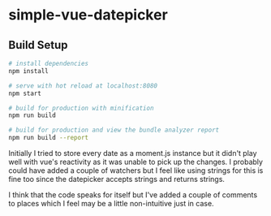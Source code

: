 # simple-vue-datepicker

## Build Setup

``` bash
# install dependencies
npm install

# serve with hot reload at localhost:8080
npm start

# build for production with minification
npm run build

# build for production and view the bundle analyzer report
npm run build --report
```

Initially I tried to store every date as a moment.js instance but it didn't play well with vue's reactivity as it was unable to pick up the changes.
I probably could have added a couple of watchers but I feel like using strings for this is fine too since the datepicker accepts strings and returns strings.

I think that the code speaks for itself but I've added a couple of comments to places which I feel may be a little non-intuitive just in case.
